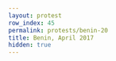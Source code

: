 ```yaml
---
layout: protest
row_index: 45
permalink: protests/benin-20
title: Benin, April 2017
hidden: true
---
```

